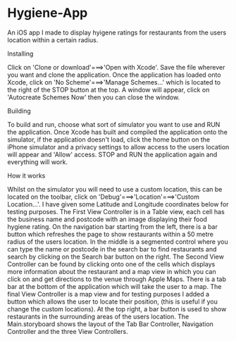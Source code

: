 # Hygiene-App
An iOS app I made to display hyigene ratings for restaurants from the users location within a certain radius.

Installing

Click on 'Clone or download'===>'Open with Xcode'. Save the file wherever you want and clone the application.
Once the application has loaded onto Xcode, click on 'No Scheme'===>'Manage Schemes...' which is located to the right of the STOP button at the top.
A window will appear, click on 'Autocreate Schemes Now' then you can close the window.

Building

To build and run, choose what sort of simulator you want to use and RUN the application. Once Xcode has built and compiled the application onto the simulator, if the application doesn't load, click the home button on the iPhone simulator and a privacy settings to allow access to the users location will appear and 'Allow' access. STOP and RUN the application again and everything will work.

How it works

Whilst on the simulator you will need to use a custom location, this can be located on the toolbar, click on 'Debug'===>'Location'===>'Custom Location...'. I have given some Latitude and Longitude coordinates below for testing purposes.
The First View Controller is in a Table view, each cell has the business name and postcode with an image displaying their food hygiene rating. On the navigation bar starting from the left, there is a bar button which refreshes the page to show restaurants within a 50 metre radius of the users location. In the middle is a segmented control where you can type the name or postcode in the search bar to find restaurants and search by clicking on the Search bar button on the right.
The Second View Controller can be found by clicking onto one of the cells which displays more information about the restaurant and a map view in which you can click on and get directions to the venue through Apple Maps.
There is a tab bar at the bottom of the application which will take the user to a map.
The final View Controller is a map view and for testing purposes I added a button which allows the user to locate their position, (this is useful if you change the custom locations). At the top right, a bar button is used to show restaurants in the surrounding areas of the users location.
The Main.storyboard shows the layout of the Tab Bar Controller, Navigation Controller and the three View Controllers.

